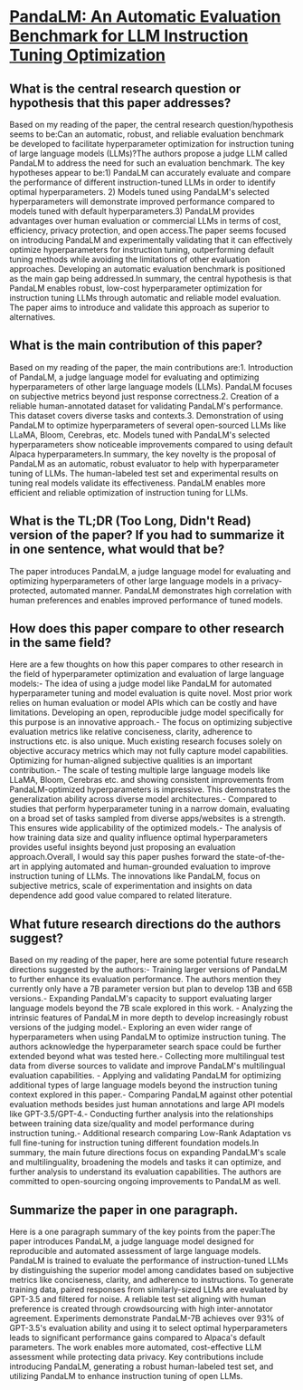 # [PandaLM: An Automatic Evaluation Benchmark for LLM Instruction Tuning   Optimization](https://arxiv.org/abs/2306.05087)

## What is the central research question or hypothesis that this paper addresses?

Based on my reading of the paper, the central research question/hypothesis seems to be:Can an automatic, robust, and reliable evaluation benchmark be developed to facilitate hyperparameter optimization for instruction tuning of large language models (LLMs)?The authors propose a judge LLM called PandaLM to address the need for such an evaluation benchmark. The key hypotheses appear to be:1) PandaLM can accurately evaluate and compare the performance of different instruction-tuned LLMs in order to identify optimal hyperparameters. 2) Models tuned using PandaLM's selected hyperparameters will demonstrate improved performance compared to models tuned with default hyperparameters.3) PandaLM provides advantages over human evaluation or commercial LLMs in terms of cost, efficiency, privacy protection, and open access.The paper seems focused on introducing PandaLM and experimentally validating that it can effectively optimize hyperparameters for instruction tuning, outperforming default tuning methods while avoiding the limitations of other evaluation approaches. Developing an automatic evaluation benchmark is positioned as the main gap being addressed.In summary, the central hypothesis is that PandaLM enables robust, low-cost hyperparameter optimization for instruction tuning LLMs through automatic and reliable model evaluation. The paper aims to introduce and validate this approach as superior to alternatives.


## What is the main contribution of this paper?

Based on my reading of the paper, the main contributions are:1. Introduction of PandaLM, a judge language model for evaluating and optimizing hyperparameters of other large language models (LLMs). PandaLM focuses on subjective metrics beyond just response correctness.2. Creation of a reliable human-annotated dataset for validating PandaLM's performance. This dataset covers diverse tasks and contexts.3. Demonstration of using PandaLM to optimize hyperparameters of several open-sourced LLMs like LLaMA, Bloom, Cerebras, etc. Models tuned with PandaLM's selected hyperparameters show noticeable improvements compared to using default Alpaca hyperparameters.In summary, the key novelty is the proposal of PandaLM as an automatic, robust evaluator to help with hyperparameter tuning of LLMs. The human-labeled test set and experimental results on tuning real models validate its effectiveness. PandaLM enables more efficient and reliable optimization of instruction tuning for LLMs.


## What is the TL;DR (Too Long, Didn't Read) version of the paper? If you had to summarize it in one sentence, what would that be?

The paper introduces PandaLM, a judge language model for evaluating and optimizing hyperparameters of other large language models in a privacy-protected, automated manner. PandaLM demonstrates high correlation with human preferences and enables improved performance of tuned models.


## How does this paper compare to other research in the same field?

Here are a few thoughts on how this paper compares to other research in the field of hyperparameter optimization and evaluation of large language models:- The idea of using a judge model like PandaLM for automated hyperparameter tuning and model evaluation is quite novel. Most prior work relies on human evaluation or model APIs which can be costly and have limitations. Developing an open, reproducible judge model specifically for this purpose is an innovative approach.- The focus on optimizing subjective evaluation metrics like relative conciseness, clarity, adherence to instructions etc. is also unique. Much existing research focuses solely on objective accuracy metrics which may not fully capture model capabilities. Optimizing for human-aligned subjective qualities is an important contribution.- The scale of testing multiple large language models like LLaMA, Bloom, Cerebras etc. and showing consistent improvements from PandaLM-optimized hyperparameters is impressive. This demonstrates the generalization ability across diverse model architectures.- Compared to studies that perform hyperparameter tuning in a narrow domain, evaluating on a broad set of tasks sampled from diverse apps/websites is a strength. This ensures wide applicability of the optimized models.- The analysis of how training data size and quality influence optimal hyperparameters provides useful insights beyond just proposing an evaluation approach.Overall, I would say this paper pushes forward the state-of-the-art in applying automated and human-grounded evaluation to improve instruction tuning of LLMs. The innovations like PandaLM, focus on subjective metrics, scale of experimentation and insights on data dependence add good value compared to related literature.


## What future research directions do the authors suggest?

Based on my reading of the paper, here are some potential future research directions suggested by the authors:- Training larger versions of PandaLM to further enhance its evaluation performance. The authors mention they currently only have a 7B parameter version but plan to develop 13B and 65B versions.- Expanding PandaLM's capacity to support evaluating larger language models beyond the 7B scale explored in this work. - Analyzing the intrinsic features of PandaLM in more depth to develop increasingly robust versions of the judging model.- Exploring an even wider range of hyperparameters when using PandaLM to optimize instruction tuning. The authors acknowledge the hyperparameter search space could be further extended beyond what was tested here.- Collecting more multilingual test data from diverse sources to validate and improve PandaLM's multilingual evaluation capabilities. - Applying and validating PandaLM for optimizing additional types of large language models beyond the instruction tuning context explored in this paper.- Comparing PandaLM against other potential evaluation methods besides just human annotations and large API models like GPT-3.5/GPT-4.- Conducting further analysis into the relationships between training data size/quality and model performance during instruction tuning.- Additional research comparing Low-Rank Adaptation vs full fine-tuning for instruction tuning different foundation models.In summary, the main future directions focus on expanding PandaLM's scale and multilinguality, broadening the models and tasks it can optimize, and further analysis to understand its evaluation capabilities. The authors are committed to open-sourcing ongoing improvements to PandaLM as well.


## Summarize the paper in one paragraph.

Here is a one paragraph summary of the key points from the paper:The paper introduces PandaLM, a judge language model designed for reproducible and automated assessment of large language models. PandaLM is trained to evaluate the performance of instruction-tuned LLMs by distinguishing the superior model among candidates based on subjective metrics like conciseness, clarity, and adherence to instructions. To generate training data, paired responses from similarly-sized LLMs are evaluated by GPT-3.5 and filtered for noise. A reliable test set aligning with human preference is created through crowdsourcing with high inter-annotator agreement. Experiments demonstrate PandaLM-7B achieves over 93% of GPT-3.5's evaluation ability and using it to select optimal hyperparameters leads to significant performance gains compared to Alpaca's default parameters. The work enables more automated, cost-effective LLM assessment while protecting data privacy. Key contributions include introducing PandaLM, generating a robust human-labeled test set, and utilizing PandaLM to enhance instruction tuning of open LLMs.
